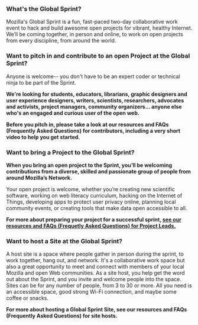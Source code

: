 ### What's the Global Sprint?
Mozilla's Global Sprint is a fun, fast-paced two-day collaborative work event to hack and build awesome open projects for vibrant, healthy Internet. We’ll be coming together, in person and online, to work on open projects from every discipline, from around the world.

### Want to pitch in and contribute to an open Project at the Global Sprint?
Anyone is welcome-- you don't have to be an expert coder or technical ninja to be part of the Sprint.

**We're looking for students, educators, librarians, graphic designers and user experience designers, writers, scientists, researchers, advocates and activists, project managers, community organizers... anyone else who's an engaged and curious user of the open web.**

**Before you pitch in, please take a look at our resources and FAQs (Frequently Asked Questions) for contributors, including a very short video to help you get started.**


### Want to bring a Project to the Global Sprint?

**When you bring an open project to the Sprint, you’ll be welcoming contributions from a diverse, skilled and passionate group of people from around Mozilla’s Network.**

Your open project is welcome, whether you’re creating new scientific software, working on web literacy curriculum, hacking on the Internet of Things, developing apps to protect user privacy online, planning local community events, or creating tools that make data open accessible to all.

**For more about preparing your project for a successful sprint, [see our resources and FAQs (Frequetly Asked Questions) for Project Leads.](https://github.com/mozilla/global-sprint/blob/master/projects.md)**


### Want to host a Site at the Global Sprint?

A host site is a space where people gather in person during the sprint, to work together, hang out, and network. It's a collaborative work space but also a great opportunity to meet and connect with members of your local Mozilla and open Web communities. As a site host, you help get the word out about the Sprint, and you invite and welcome people into the space. Sites can be for any number of people, from 3 to 30 or more. All you need is an accessible space, good strong Wi-Fi connection, and maybe some coffee or snacks.

**For more about hosting a Global Sprint Site, see our resources and FAQs (Frequently Asked Questions) for site hosts.**
